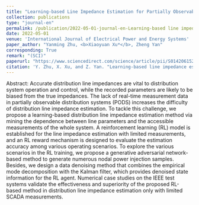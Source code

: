 ```yaml
---
title: "Learning-based Line Impedance Estimation for Partially Observable Distribution Systems"
collection: publications
type: "journal-en"
permalink: /publication/2022-05-01-journal-en-Learning-based line impedance estimation for partially observable distribution systems
date: 2022-05-01
venue: 'International Journal of Electrical Power and Energy Systems'
paper_author: "Yanming Zhu, <b>Xiaoyuan Xu*</b>, Zheng Yan"
corresponding: True
remark: "(SCI)"
paperurl: "https://www.sciencedirect.com/science/article/pii/S0142061521010218"
citation: 'Y. Zhu, X. Xu, and Z. Yan. "Learning-based line impedance estimation for partially observable distribution systems," <i>International Journal of Electrical Power & Energy Systems</i>, vol. 137, art. no. 107803, 2022.'
---
```


Abstract:
Accurate distribution line impedances are vital to distribution system operation and control, while the recorded parameters are likely to be biased from the true impedances. The lack of real-time measurement data in partially observable distribution systems (PODS) increases the difficulty of distribution line impedance estimation. To tackle this challenge, we propose a learning-based distribution line impedance estimation method via mining the dependence between line parameters and the accessible measurements of the whole system. A reinforcement learning (RL) model is established for the line impedance estimation with limited measurements, and an RL reward mechanism is designed to evaluate the estimation accuracy among various operating scenarios. To explore the various scenarios in the RL training, we propose a generative adversarial network-based method to generate numerous nodal power injection samples. Besides, we design a data denoising method that combines the empirical mode decomposition with the Kalman filter, which provides denoised state information for the RL agent. Numerical case studies on the IEEE test systems validate the effectiveness and superiority of the proposed RL-based method in distribution line impedance estimation only with limited SCADA measurements.